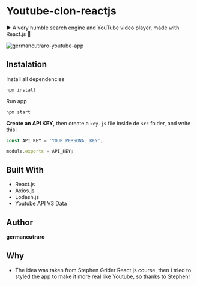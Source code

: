 # Youtube-clon-reactjs

▶️ A very humble search engine and YouTube video player, made with React.js 🎥

<img src="youtube-clone.gif" alt="germancutraro-youtube-app" />

## Instalation

Install all dependencies

```
npm install
```

Run app

```
npm start
```

**Create an API KEY**, then create a `key.js` file inside de `src` folder, and write this:

```javascript
const API_KEY = 'YOUR_PERSONAL_KEY';

module.exports = API_KEY;  
```

## Built With

* React.js
* Axios.js
* Lodash.js
* Youtube API V3 Data

## Author

**germancutraro**

## Why

* The idea was taken from Stephen Grider React.js course, then i tried to styled the app to make it more real like Youtube, so thanks to Stephen! 